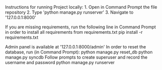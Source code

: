 Instructions for running Project locally:
	1. Open in Command Prompt the file repository
	2. Type 'python manage.py runserver'
	3. Navigate to '127.0.0.1:8000'

If you are missing requirements, run the following line in Command Prompt in order to install all requirements from requirements.txt
	pip install -r requirements.txt



Admin panel is available at '127.0.0.1:8000/admin'
In order to reset the database, run (in Command Prompt):
	python manage.py reset_db
	python manage.py syncdb
Follow prompts to create superuser and record the username and password
	python manage.py runserver

